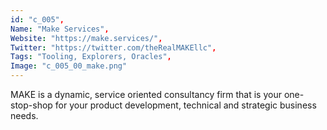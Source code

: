```yaml
--- 
id: "c_005", 
Name: "Make Services", 
Website: "https://make.services/", 
Twitter: "https://twitter.com/theRealMAKEllc", 
Tags: "Tooling, Explorers, Oracles", 
Image: "c_005_00_make.png" 
--- 
```

<!--lang:en--> 
MAKE is a dynamic, service oriented consultancy firm that is your one-stop-shop for your product development, technical and strategic business needs.
<!--lang:es--] 
MAKE es una empresa de consultoría dinámica y orientada al servicio que es su ventanilla única para el desarrollo de productos, necesidades comerciales técnicas y estratégicas.
<!--lang:de--] 
MAKE ist ein dynamisches, serviceorientiertes Beratungsunternehmen, das Ihre zentrale Anlaufstelle für Ihre Produktentwicklung, technischen und strategischen Geschäftsanforderungen ist.
<!--lang:fr--] 
MAKE est une société de conseil dynamique et orientée services qui est votre guichet unique pour vos besoins de développement de produits, techniques et stratégiques.
<!--lang:pl--] 
MAKE to dynamiczna, zorientowana na usługi firma konsultingowa, która jest punktem kompleksowej obsługi w zakresie rozwoju produktów oraz technicznych i strategicznych potrzeb biznesowych.
<!--lang:uk--] 
MAKE — це динамічна, орієнтована на надання послуг консалтингова фірма, яка є вашим універсальним центром для розробки продуктів, технічних і стратегічних потреб бізнесу.
[!--lang:*--> 

